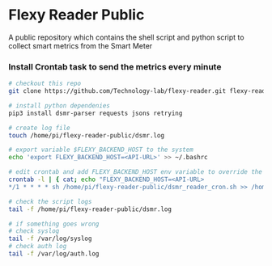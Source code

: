 # Flexy Reader Public
A public repository which contains the shell script and python script to collect smart metrics from the Smart Meter

### Install Crontab task to send the metrics every minute
```sh
# checkout this repo
git clone https://github.com/Technology-lab/flexy-reader.git flexy-reader-public

# install python dependenies
pip3 install dsmr-parser requests jsons retrying

# create log file
touch /home/pi/flexy-reader-public/dsmr.log

# export variable $FLEXY_BACKEND_HOST to the system
echo 'export FLEXY_BACKEND_HOST=<API-URL>' >> ~/.bashrc

# edit crontab and add FLEXY_BACKEND_HOST env variable to override the api url and add entry to run the dsmr_reader_cron script every minute
crontab -l | { cat; echo "FLEXY_BACKEND_HOST=<API-URL> 
*/1 * * * * sh /home/pi/flexy-reader-public/dsmr_reader_cron.sh >> /home/pi/flexy-reader-public/dsmr.log 2>&1"; } | crontab -

# check the script logs 
tail -f /home/pi/flexy-reader-public/dsmr.log

# if something goes wrong
# check syslog
tail -f /var/log/syslog
# check auth log
tail -f /var/log/auth.log
```
